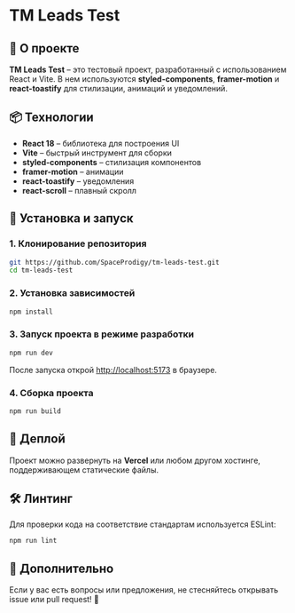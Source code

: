# TM Leads Test

## 🚀 О проекте

**TM Leads Test** – это тестовый проект, разработанный с использованием React и Vite. В нем используются **styled-components**, **framer-motion** и **react-toastify** для стилизации, анимаций и уведомлений.

## 📦 Технологии

- **React 18** – библиотека для построения UI
- **Vite** – быстрый инструмент для сборки
- **styled-components** – стилизация компонентов
- **framer-motion** – анимации
- **react-toastify** – уведомления
- **react-scroll** – плавный скролл

## 📂 Установка и запуск

### 1. Клонирование репозитория

```sh
git https://github.com/SpaceProdigy/tm-leads-test.git
cd tm-leads-test
```

### 2. Установка зависимостей

```sh
npm install
```

### 3. Запуск проекта в режиме разработки

```sh
npm run dev
```

После запуска открой [http://localhost:5173](http://localhost:5173) в браузере.

### 4. Сборка проекта

```sh
npm run build
```

## 🚀 Деплой

Проект можно развернуть на **Vercel** или любом другом хостинге, поддерживающем статические файлы.

## 🛠 Линтинг

Для проверки кода на соответствие стандартам используется ESLint:

```sh
npm run lint
```

## 📌 Дополнительно

Если у вас есть вопросы или предложения, не стесняйтесь открывать issue или pull request! 🎉
